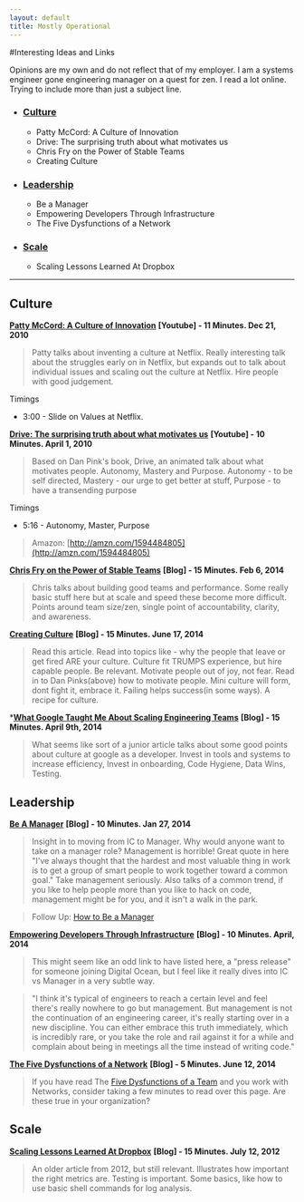 ```yaml
---
layout: default
title: Mostly Operational
---
```


#Interesting Ideas and Links

Opinions are my own and do not reflect that of my employer.  I am a systems engineer gone engineering manager on a quest for zen.  I read a lot online.  Trying to include more than just a subject line.

* ### [Culture](#Culture)
    * Patty McCord: A Culture of Innovation
    * Drive: The surprising truth about what motivates us
    * Chris Fry on the Power of Stable Teams
    * Creating Culture
* ### [Leadership](#Leadership)
    * Be a Manager
    * Empowering Developers Through Infrastructure
    * The Five Dysfunctions of a Network
* ### [Scale](#Scale)
    * Scaling Lessons Learned At Dropbox

---

## <a name="Culture"></a> Culture

**[Patty McCord: A Culture of Innovation](https://www.youtube.com/watch?v=o3e1lnixKBM)**
**[Youtube] - 11 Minutes.  Dec 21, 2010**

> Patty talks about inventing a culture at Netflix.  Really interesting talk about the struggles early on in Netflix, but expands out to talk about individual issues and scaling out the culture at Netflix.  Hire people with good judgement.

Timings
* 3:00 - Slide on Values at Netflix.

**[Drive: The surprising truth about what motivates us](https://www.youtube.com/watch?v=u6XAPnuFjJc)**
**[Youtube] - 10 Minutes.  April 1, 2010**

> Based on Dan Pink's book, Drive, an animated talk about what motivates people.  Autonomy, Mastery and Purpose.  Autonomy - to be self directed, Mastery - our urge to get better at stuff, Purpose - to have a transending purpose

Timings
* 5:16 - Autonomy, Master, Purpose

> Amazon: [http://amzn.com/1594484805](http://amzn.com/1594484805)

**[Chris Fry on the Power of Stable Teams](http://firstround.com/article/Twitter-Engineering-SVP-Chris-Fry-on-the-Power-of-Stable-Teams)**
**[Blog] - 15 Minutes.  Feb 6, 2014**

> Chris talks about building good teams and performance.  Some really basic stuff here but at scale and speed these become more difficult.  Points around team size/zen, single point of accountability, clarity, and awareness.

**[Creating Culture](https://medium.com/@dunn/creating-culture-21a117803f80)**
**[Blog] - 15 Minutes.  June 17, 2014**

> Read this article.  Read into topics like - why the people that leave or get fired ARE your culture.  Culture fit TRUMPS experience, but hire capable people.  Be relevant.  Motivate people out of joy, not fear.  Read in to Dan Pinks(above) how to motivate people.  Mini culture will form, dont fight it, embrace it.  Failing helps success(in some ways).  A recipe for culture.

***[What Google Taught Me About Scaling Engineering Teams](http://www.theeffectiveengineer.com/blog/what-i-learned-from-googles-engineering-culture)**
**[Blog] - 15 Minutes. April 9th, 2014**

> What seems like sort of a junior article talks about some good points about culture at google as a developer.  Invest in tools and systems to increase efficiency, Invest in onboarding, Code Hygiene, Data Wins, Testing.

## <a name="Leadership"></a>Leadership

**[Be A Manager](https://medium.com/servant-leadership/3b0e39d87179)**
**[Blog] - 10 Minutes.  Jan 27, 2014**

> Insight in to moving from IC to Manager.  Why would anyone want to take on a manager role?  Management is horrible!  Great quote in here "I've always thought that the hardest and most valuable thing in work is to get a group of smart people to work together toward a common goal."  Take management seriously.  Also talks of a common trend, if you like to help people more than you like to hack on code, management might be for you, and it isn't a walk in the park.

> Follow Up: [How to Be a Manager](https://medium.com/servant-leadership/how-to-be-a-manager-3400ca48de5e)

**[Empowering Developers Through Infrastructure](https://www.digitalocean.com/company/blog/inside-digitalocean-mark-imbriaco/)**
**[Blog] - 10 Minutes.  April, 2014**

> This might seem like an odd link to have listed here, a "press release" for someone joining Digital Ocean, but I feel like it really dives into IC vs Manager in a very subtle way.

> "I think it's typical of engineers to reach a certain level and feel there's really nowhere to go but management. But management is not the continuation of an engineering career, it's really starting over in a new discipline. You can either embrace this truth immediately, which is incredibly rare, or you take the role and rail against it for a while and complain about being in meetings all the time instead of writing code."

**[The Five Dysfunctions of a Network](http://www.plexxi.com/2014/06/five-dysfunctions-network/#sthash.vJoP2S74.dpbs)**
**[Blog] - 5 Minutes. June 12, 2014**

> If you have read The [Five Dysfunctions of a Team](http://amzn.com/0470580461) and you work with Networks, consider taking a few minutes to read over this page.  Are these true in your organization?


## <a name="Scale"></a>Scale

**[Scaling Lessons Learned At Dropbox](http://eranki.tumblr.com/post/27076431887/scaling-lessons-learned-at-dropbox-part-1)**
**[Blog] - 15 Minutes.  July 12, 2012**

> An older article from 2012, but still relevant.  Illustrates how important the right metrics are.  Testing is important.  Some basics, like how to use basic shell commands for log analysis.

